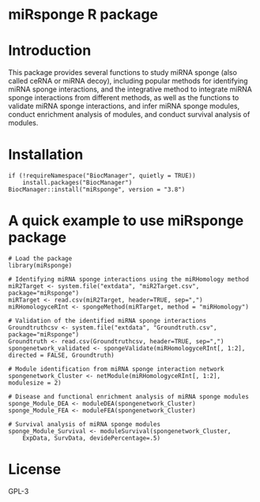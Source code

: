 # miRsponge R package

# Introduction
This package provides several functions to study miRNA sponge (also called ceRNA or miRNA decoy), including popular methods for identifying miRNA sponge interactions, and the integrative method to integrate miRNA sponge interactions from different methods, as well as the functions to validate miRNA sponge interactions, and infer miRNA sponge modules, conduct enrichment analysis of modules, and conduct survival analysis of modules.

# Installation
```{r echo=FALSE, results='hide', message=FALSE}
if (!requireNamespace("BiocManager", quietly = TRUE))
    install.packages("BiocManager")
BiocManager::install("miRsponge", version = "3.8")
```

# A quick example to use miRsponge package
```{r echo=FALSE, results='hide', message=FALSE}
# Load the package
library(miRsponge)

# Identifying miRNA sponge interactions using the miRHomology method
miR2Target <- system.file("extdata", "miR2Target.csv", package="miRsponge")
miRTarget <- read.csv(miR2Target, header=TRUE, sep=",")
miRHomologyceRInt <- spongeMethod(miRTarget, method = "miRHomology")

# Validation of the identified miRNA sponge interactions
Groundtruthcsv <- system.file("extdata", "Groundtruth.csv", package="miRsponge")
Groundtruth <- read.csv(Groundtruthcsv, header=TRUE, sep=",")
spongenetwork_validated <- spongeValidate(miRHomologyceRInt[, 1:2], directed = FALSE, Groundtruth)

# Module identification from miRNA sponge interaction network
spongenetwork_Cluster <- netModule(miRHomologyceRInt[, 1:2], modulesize = 2)

# Disease and functional enrichment analysis of miRNA sponge modules
sponge_Module_DEA <- moduleDEA(spongenetwork_Cluster)
sponge_Module_FEA <- moduleFEA(spongenetwork_Cluster)

# Survival analysis of miRNA sponge modules
sponge_Module_Survival <- moduleSurvival(spongenetwork_Cluster, 
    ExpData, SurvData, devidePercentage=.5)
```

# License
GPL-3
